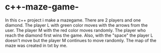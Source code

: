 # c++-maze-game-

In this c++ project i make a mazegame. There are 2 players and one diamond. The player L with green color moves with the arrows from the user. The player M with the red color moves randomly. The player who reach the diamond first wins the game. Also, with the "space" the player L doesn't move but the player M continues to move randomly. The map of the maze was created in txt by me. 

